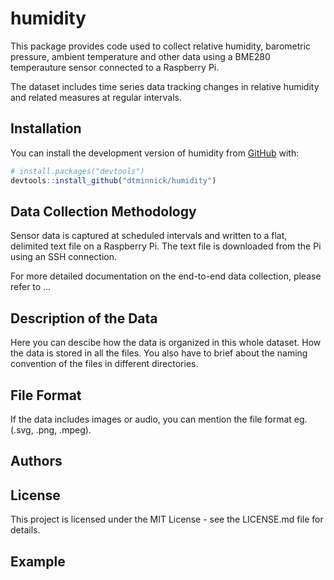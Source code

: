
<!-- README.md is generated from README.Rmd. Please edit that file -->

# humidity

<!-- badges: start -->
<!-- badges: end -->

This package provides code used to collect relative humidity, barometric
pressure, ambient temperature and other data using a BME280 temperauture
sensor connected to a Raspberry Pi.

The dataset includes time series data tracking changes in relative
humidity and related measures at regular intervals.

## Installation

You can install the development version of humidity from
[GitHub](https://github.com/) with:

``` r
# install.packages("devtools")
devtools::install_github("dtminnick/humidity")
```

## Data Collection Methodology

Sensor data is captured at scheduled intervals and written to a flat,
delimited text file on a Raspberry Pi. The text file is downloaded from
the Pi using an SSH connection.

For more detailed documentation on the end-to-end data collection,
please refer to …

## Description of the Data

Here you can descibe how the data is organized in this whole dataset.
How the data is stored in all the files. You also have to brief about
the naming convention of the files in different directories.

## File Format

If the data includes images or audio, you can mention the file format
eg.(.svg, .png, .mpeg).

## Authors

## License

This project is licensed under the MIT License - see the LICENSE.md file
for details.

## Example
